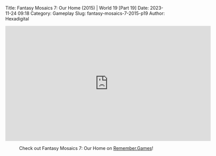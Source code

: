 Title: Fantasy Mosaics 7: Our Home (2015) | World 19 [Part 19]
Date: 2023-11-24 09:18
Category: Gameplay
Slug: fantasy-mosaics-7-2015-p19
Author: Hexadigital

<center><iframe src="https://www.youtube.com/embed/zfP0iVp88Rg?feature=oembed" allow="accelerometer; autoplay; encrypted-media; gyroscope; picture-in-picture" width="640" height="360" frameborder="0"></iframe>

Check out Fantasy Mosaics 7: Our Home on [Remember.Games](https://remember.games/game/7627/fantasy-mosaics-7-our-home/)!</center>